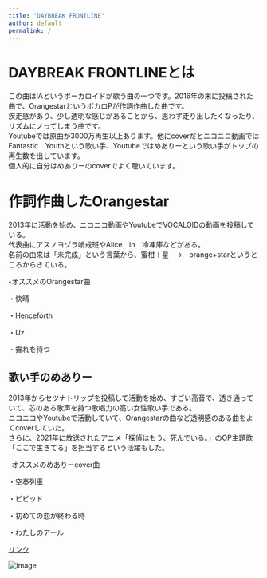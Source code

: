 ```yaml
---
title: "DAYBREAK FRONTLINE"
author: default
permalink: /
---
```


# DAYBREAK FRONTLINEとは

この曲はIAというボーカロイドが歌う曲の一つです。2016年の末に投稿された曲で、OrangestarというボカロPが作詞作曲した曲です。  
疾走感があり、少し透明な感じがあることから、思わず走り出したくなったり、リズムにノってしまう曲です。  
Youtubeでは原曲が3000万再生以上あります。他にcoverだとニコニコ動画ではFantastic　Youthという歌い手、Youtubeではめありーという歌い手がトップの再生数を出しています。  
個人的に自分はめありーのcoverでよく聴いています。  


# 作詞作曲したOrangestar　　

2013年に活動を始め、ニコニコ動画やYoutubeでVOCALOIDの動画を投稿している。  
代表曲にアスノヨゾラ哨戒班やAlice　in　冷凍庫などがある。  
名前の由来は「未完成」という言葉から、蜜柑＋星　→　orange+starというところからきている。  

-オススメのOrangestar曲

・快晴

・Henceforth

・Uz

・霽れを待つ　　
 

## 歌い手のめありー　　

2013年からセツナトリップを投稿して活動を始め、すごい高音で、透き通っていて、芯のある歌声を持つ歌唱力の高い女性歌い手である。  
ニコニコやYoutubeで活動していて、Orangestarの曲など透明感のある曲をよくcoverしていた。  
さらに、2021年に放送されたアニメ「探偵はもう、死んでいる。」のOP主題歌「ここで生きてる」を担当するという活躍もした。  

-オススメのめありーcover曲　　

・空奏列車

・ビビッド

・初めての恋が終わる時

・わたしのアール


  
[リンク](https://www.google.co.jp/)




![image](/220422_GitHubPages/assets/images/logo-150.png)


